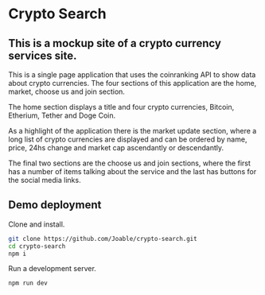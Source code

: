 # Crypto Search

## This is a mockup site of a crypto currency services site.

This is a single page application that uses the coinranking API to show data about crypto currencies. The four sections of this application are the home, market, choose us and join section.

The home section displays a title and four crypto currencies, Bitcoin, Etherium, Tether and Doge Coin.

As a highlight of the application there is the market update section, where a long list of crypto currencies are displayed and can be ordered by name, price, 24hs change and market cap ascendantly or descendantly.

The final two sections are the choose us and join sections, where the first has a number of items talking about the service and the last has buttons for the social media links.

## Demo deployment

Clone and install.

```bash
git clone https://github.com/Joable/crypto-search.git
cd crypto-search
npm i
```

Run a development server.

```bash
npm run dev
```
